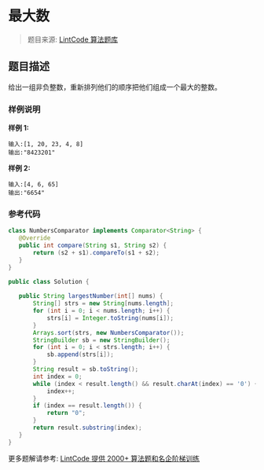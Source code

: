 # 最大数
 > 题目来源: [LintCode 算法题库](https://www.lintcode.com/problem/largest-number/?utm_source=sc-github-wzz)
 ## 题目描述
 给出一组非负整数，重新排列他们的顺序把他们组成一个最大的整数。
 ### 样例说明
 **样例 1:**
```
输入:[1, 20, 23, 4, 8]
输出:"8423201"
```
**样例 2:**
```
输入:[4, 6, 65]
输出:"6654"
```

 ### 参考代码
 ```java
class NumbersComparator implements Comparator<String> {
	@Override
	public int compare(String s1, String s2) {
		return (s2 + s1).compareTo(s1 + s2);
	}
}

public class Solution {
    
    public String largestNumber(int[] nums) {
        String[] strs = new String[nums.length];
        for (int i = 0; i < nums.length; i++) {
            strs[i] = Integer.toString(nums[i]);
        }
        Arrays.sort(strs, new NumbersComparator());
        StringBuilder sb = new StringBuilder();
        for (int i = 0; i < strs.length; i++) {
            sb.append(strs[i]);
        }
        String result = sb.toString();
        int index = 0;
        while (index < result.length() && result.charAt(index) == '0') {
            index++;
        }
        if (index == result.length()) {
            return "0";
        }
        return result.substring(index);
    }
}
```
 更多题解请参考: [LintCode 提供 2000+ 算法题和名企阶梯训练](https://www.lintcode.com/problem/?utm_source=sc-github-wzz)